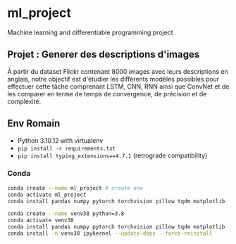 # ml_project

Machine learning and differentiable programming project

## Projet : Generer des descriptions d'images

À partir du dataset Flickr contenant 8000 images avec leurs descriptions en anglais, notre objectif est d'étudier les différents modèles possibles pour effectuer cette tâche comprenant LSTM, CNN, RNN ainsi que ConvNet et de les comparer en terme de temps de convergence, de précision et de complexité.

## Env Romain

- Python 3.10.12 with virtualenv
- `pip install -r requirements.txt`
- `pip install typing_extensions==4.7.1` (retrograde compatibility)

### Conda

```bash
conda create --name ml_project # create env
conda activate ml_project
conda install pandas numpy pytorch torchvision pillow tqdm matplotlib
```

```bash
conda create --name venv38 python=3.8
conda activate venv38
conda install pandas numpy pytorch torchvision pillow tqdm matplotlib
conda install -n venv38 ipykernel --update-deps --force-reinstall
```
